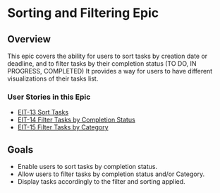 # Sorting and Filtering Epic

## Overview
This epic covers the ability for users to sort tasks by creation date or deadline, and to filter tasks by their completion status (TO DO, IN PROGRESS, COMPLETED) It provides a way for users to have different visualizations of their tasks list.

### User Stories in this Epic
- [EIT-13 Sort Tasks](./EIT-13-Sort-Tasks/README.md)
- [EIT-14 Filter Tasks by Completion Status](./EIT-14-Filter-Tasks-Completion-Status/README.md)
- [EIT-15 Filter Tasks by Category](./EIT-15-Filter-Tasks-Category/README.md)


## Goals
- Enable users to sort tasks by completion status.
- Allow users to filter tasks by completion status and/or Category.
- Display tasks accordingly to the filter and sorting applied.
